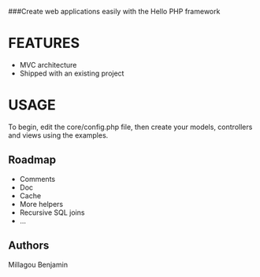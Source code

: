 ###Create web applications easily with the Hello PHP framework

# FEATURES
 - MVC architecture
 - Shipped with an existing project

# USAGE
To begin, edit the core/config.php file, then create your models, controllers and views using the examples.


## Roadmap
 - Comments
 - Doc
 - Cache
 - More helpers
 - Recursive SQL joins
 - ...

## Authors

Millagou Benjamin


